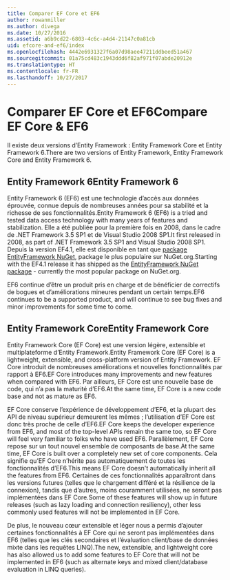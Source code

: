 ```yaml
---
title: Comparer EF Core et EF6
author: rowanmiller
ms.author: divega
ms.date: 10/27/2016
ms.assetid: a6b9cd22-6803-4c6c-a4d4-21147c0a81cb
uid: efcore-and-ef6/index
ms.openlocfilehash: 4442e6931327f6a07d98aee47211ddbeed51a467
ms.sourcegitcommit: 01a75cd483c1943ddd6f82af971f07abde20912e
ms.translationtype: HT
ms.contentlocale: fr-FR
ms.lasthandoff: 10/27/2017
---
```

# <a name="compare-ef-core--ef6"></a><span data-ttu-id="22aac-102">Comparer EF Core et EF6</span><span class="sxs-lookup"><span data-stu-id="22aac-102">Compare EF Core & EF6</span></span>

<span data-ttu-id="22aac-103">Il existe deux versions d’Entity Framework : Entity Framework Core et Entity Framework 6.</span><span class="sxs-lookup"><span data-stu-id="22aac-103">There are two versions of Entity Framework, Entity Framework Core and Entity Framework 6.</span></span>

## <a name="entity-framework-6"></a><span data-ttu-id="22aac-104">Entity Framework 6</span><span class="sxs-lookup"><span data-stu-id="22aac-104">Entity Framework 6</span></span>

<span data-ttu-id="22aac-105">Entity Framework 6 (EF6) est une technologie d’accès aux données éprouvée, connue depuis de nombreuses années pour sa stabilité et la richesse de ses fonctionnalités.</span><span class="sxs-lookup"><span data-stu-id="22aac-105">Entity Framework 6 (EF6) is a tried and tested data access technology with many years of features and stabilization.</span></span> <span data-ttu-id="22aac-106">Elle a été publiée pour la première fois en 2008, dans le cadre de .NET Framework 3.5 SP1 et de Visual Studio 2008 SP1.</span><span class="sxs-lookup"><span data-stu-id="22aac-106">It first released in 2008, as part of .NET Framework 3.5 SP1 and Visual Studio 2008 SP1.</span></span> <span data-ttu-id="22aac-107">Depuis la version EF4.1, elle est disponible en tant que [package EntityFramework NuGet](https://www.nuget.org/packages/EntityFramework/), package le plus populaire sur NuGet.org.</span><span class="sxs-lookup"><span data-stu-id="22aac-107">Starting with the EF4.1 release it has shipped as the [EntityFramework NuGet package](https://www.nuget.org/packages/EntityFramework/) - currently the most popular package on NuGet.org.</span></span>

<span data-ttu-id="22aac-108">EF6 continue d’être un produit pris en charge et de bénéficier de correctifs de bogues et d’améliorations mineures pendant un certain temps.</span><span class="sxs-lookup"><span data-stu-id="22aac-108">EF6 continues to be a supported product, and will continue to see bug fixes and minor improvements for some time to come.</span></span>

## <a name="entity-framework-core"></a><span data-ttu-id="22aac-109">Entity Framework Core</span><span class="sxs-lookup"><span data-stu-id="22aac-109">Entity Framework Core</span></span>

<span data-ttu-id="22aac-110">Entity Framework Core (EF Core) est une version légère, extensible et multiplateforme d’Entity Framework.</span><span class="sxs-lookup"><span data-stu-id="22aac-110">Entity Framework Core (EF Core) is a lightweight, extensible, and cross-platform version of Entity Framework.</span></span> <span data-ttu-id="22aac-111">EF Core introduit de nombreuses améliorations et nouvelles fonctionnalités par rapport à EF6.</span><span class="sxs-lookup"><span data-stu-id="22aac-111">EF Core introduces many improvements and new features when compared with EF6.</span></span> <span data-ttu-id="22aac-112">Par ailleurs, EF Core est une nouvelle base de code, qui n’a pas la maturité d’EF6.</span><span class="sxs-lookup"><span data-stu-id="22aac-112">At the same time, EF Core is a new code base and not as mature as EF6.</span></span>

<span data-ttu-id="22aac-113">EF Core conserve l’expérience de développement d’EF6, et la plupart des API de niveau supérieur demeurent les mêmes ; l’utilisation d’EF Core est donc très proche de celle d’EF6.</span><span class="sxs-lookup"><span data-stu-id="22aac-113">EF Core keeps the developer experience from EF6, and most of the top-level APIs remain the same too, so EF Core will feel very familiar to folks who have used EF6.</span></span> <span data-ttu-id="22aac-114">Parallèlement, EF Core repose sur un tout nouvel ensemble de composants de base.</span><span class="sxs-lookup"><span data-stu-id="22aac-114">At the same time, EF Core is built over a completely new set of core components.</span></span> <span data-ttu-id="22aac-115">Cela signifie qu’EF Core n’hérite pas automatiquement de toutes les fonctionnalités d’EF6.</span><span class="sxs-lookup"><span data-stu-id="22aac-115">This means EF Core doesn't automatically inherit all the features from EF6.</span></span> <span data-ttu-id="22aac-116">Certaines de ces fonctionnalités apparaîtront dans les versions futures (telles que le chargement différé et la résilience de la connexion), tandis que d’autres, moins couramment utilisées, ne seront pas implémentées dans EF Core.</span><span class="sxs-lookup"><span data-stu-id="22aac-116">Some of these features will show up in future releases (such as lazy loading and connection resiliency), other less commonly used features will not be implemented in EF Core.</span></span>

<span data-ttu-id="22aac-117">De plus, le nouveau cœur extensible et léger nous a permis d’ajouter certaines fonctionnalités à EF Core qui ne seront pas implémentées dans EF6 (telles que les clés secondaires et l’évaluation client/base de données mixte dans les requêtes LINQ).</span><span class="sxs-lookup"><span data-stu-id="22aac-117">The new, extensible, and lightweight core has also allowed us to add some features to EF Core that will not be implemented in EF6 (such as alternate keys and mixed client/database evaluation in LINQ queries).</span></span>
